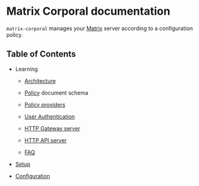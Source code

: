 # Matrix Corporal documentation

`matrix-corporal` manages your [Matrix](http://matrix.org/) server according to a configuration policy.

## Table of Contents

- Learning

	- [Architecture](architecture.md)

	- [Policy](policy.md) document schema

	- [Policy providers](policy-providers.md)

	- [User Authentication](user-authentication.md)

	- [HTTP Gateway server](http-gateway.md)

	- [HTTP API server](http-api.md)

	- [FAQ](faq.md)

- [Setup](setup.md)

- [Configuration](configuration.md)